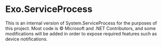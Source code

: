 ﻿# Exo.ServiceProcess

This is an internal version of System.ServiceProcess for the purposes of this project.
Most code is © Microsoft and .NET Contributors, and some modifications will be added in order to expose required features such as device notifications.
